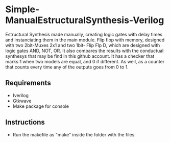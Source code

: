 # Simple-ManualEstructuralSynthesis-Verilog
Estructural Synthesis made manually, creating logic gates with delay times and instanciating them in the main module. Flip flop  with memory, designed with two 2bit-Muxes 2x1 and two 1bit- Flip Flp D, which are designed with logic gates AND, NOT, OR. It also compares the results with the conductual synthesys that may be find in this github account. It has a checker that marks 1 when two models are equal, and 0 if different. As well, as a counter that counts every time any of the outputs goes from 0 to 1. 

## Requirements

- Iverilog
- Gtkwave
- Make package for console

## Instructions

- Run the makefile as "make" inside the folder with the files.
